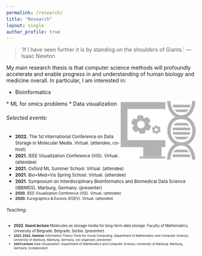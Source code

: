 ```yaml
---
permalink: /research/
title: "Research"
layout: single
author_profile: true
---
```


> 'If I have seen further it is by standing on the shoulders of Giants.' ― Isaac Newton


My main research thesis is that computer science methods will profoundly accelerate and enable progress in and understanding of human biology and medicine overall. In particular, I am interested in:
* Bioinformatics
<img src="/assets/images/dna.png" alt="Bioinformatics" width=200px align="right" style="float=none">
* ML for omics problems
* Data visualization


###### Selected events:
* <small>**2022.** The 1st International Conference on Data Storage in Molecular Media. Virtual. (attendee, co-host)</small>
* <small>**2021.** IEEE Visualization Conference (VIS). Virtual. (attendee)</small>
* <small>**2021.** Oxford ML Summer School. Virtual. (attendee)</small>
* <small>**2021.** Bio+Med+Vis Spring School. Virtual. (attendee)</small>
* <small>**2021.** Symposium on Interdisciplinary Bioinformatics and Biomedical Data Science (IBBMDS). Marburg, Germany. (presenter)
* <small>**2020.** IEEE Visualization Conference (VIS). Virtual. (attendee)</small>
* <small>**2020.** Eurographics & Eurovis (EGEV). Virtual. (attendee)</small>


###### Teaching:
* <small>**2022. Guest lecture** Molecules as storage media for long-term data storage. Faculty of Mathematics, University of Belgrade. Belgrade, Serbia. (presenter)
* <small>**2021, 2022. Seminar** Information Theory Tools for Visual Computing. Department of Mathematics and Computer Science, University of Marburg. Marburg, Germany. (co-organizer, presenter)</small>
* <small>**2021 Lecture** Data Visualization. Department of Mathematics and Computer Science, University of Marburg. Marburg, Germany. (collaborator)</small>

